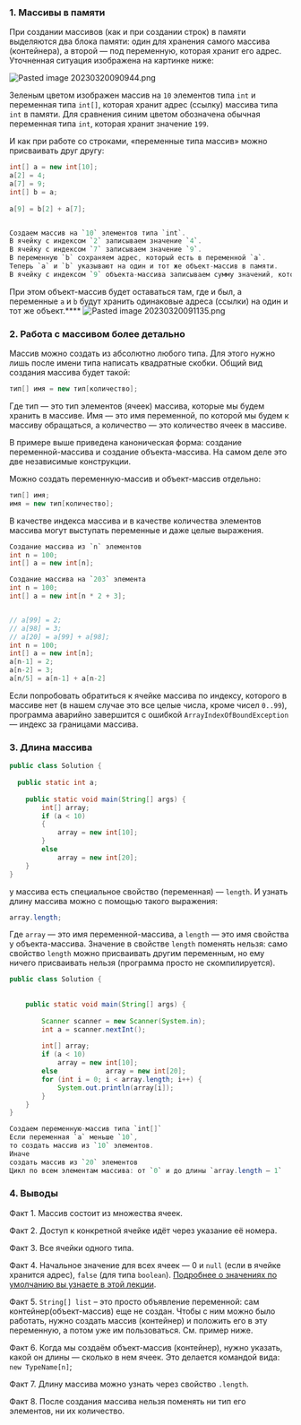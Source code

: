### 1. Массивы в памяти

При создании массивов (как и при создании строк) в памяти выделяются два блока памяти: один для хранения самого массива (контейнера), а второй — под переменную, которая хранит его адрес. Уточненная ситуация изображена на картинке ниже:

![Pasted image 20230320090944.png](..%2F..%2F..%2F..%2FAppData%2FLocal%2FTemp%2FPasted%20image%2020230320090944.png)

Зеленым цветом изображен массив на `10` элементов типа `int` и переменная типа `int[]`, которая хранит адрес (ссылку) массива типа `int` в памяти.
Для сравнения синим цветом обозначена обычная переменная типа `int`, которая хранит значение `199`.

И как при работе со строками, «переменные типа массив» можно присваивать друг другу:

```Java
int[] a = new int[10];  
a[2] = 4;  
a[7] = 9;  
int[] b = a;  
  
a[9] = b[2] + a[7];


Создаем массив на `10` элементов типа `int`.  
В ячейку с индексом `2` записываем значение `4`.  
В ячейку с индексом `7` записываем значение `9`.  
В переменную `b` сохраняем адрес, который есть в переменной `a`.  
Теперь `a` и `b` указывают на один и тот же объект-массив в памяти.  
В ячейку с индексом `9` объекта-массива записываем сумму значений, которые хранятся в ячейках `2` (хранится `4`) и `7` (хранится `9`).
```

При этом объект-массив будет оставаться там, где и был, а переменные `a` и `b` будут хранить одинаковые адреса (ссылки) на один и тот же объект.****
![Pasted image 20230320091135.png](..%2F..%2F..%2F..%2FAppData%2FLocal%2FTemp%2FPasted%20image%2020230320091135.png)

### 2. Работа с массивом более детально

Массив можно создать из абсолютно любого типа. Для этого нужно лишь после имени типа написать квадратные скобки. Общий вид создания массива будет такой:

```Java
тип[] имя = new тип[количество];
```

Где тип — это тип элементов (ячеек) массива, которые мы будем хранить в массиве. Имя — это имя переменной, по которой мы будем к массиву обращаться, а количество — это количество ячеек в массиве.

В примере выше приведена каноническая форма: создание переменной-массива и создание объекта-массива. На самом деле это две независимые конструкции.

Можно создать переменную-массив и объект-массив отдельно:

```Java
тип[] имя;
имя = new тип[количество];
```


В качестве индекса массива и в качестве количества элементов массива могут выступать переменные и даже целые выражения.

```Java
Создание массива из `n` элементов
int n = 100; 
int[] a = new int[n];

Создание массива на `203` элемента
int n = 100; 
int[] a = new int[n * 2 + 3];


// a[99] = 2; 
// a[98] = 3;
// a[20] = a[99] + a[98];
int n = 100;
int[] a = new int[n];
a[n-1] = 2; 
a[n-2] = 3; 
a[n/5] = a[n-1] + a[n-2]
```

Если попробовать обратиться к ячейке массива по индексу, которого в массиве нет (в нашем случае это все целые числа, кроме чисел `0..99`), программа аварийно завершится с ошибкой `ArrayIndexOfBoundException` — индекс за границами массива.


### 3. Длина массива


```Java
public class Solution {  
  
  public static int a;  
  
    public static void main(String[] args) {  
        int[] array;  
        if (a < 10)  
        {  
            array = new int[10];  
        }  
        else  
            array = new int[20];  
    }  
}
```

у массива есть специальное свойство (переменная) — `length`. И узнать длину массива можно с помощью такого выражения:

```java
array.length;
```

Где `array` — это имя переменной-массива, а `length` — это имя свойства у объекта-массива. Значение в свойстве `length` поменять нельзя: само свойство `length` можно присваивать другим переменным, но ему ничего присваивать нельзя (программа просто не скомпилируется).



```java
public class Solution {  
  
  
    public static void main(String[] args) {  
  
        Scanner scanner = new Scanner(System.in);  
        int a = scanner.nextInt();  
  
        int[] array;  
        if (a < 10)  
            array = new int[10];  
        else            array = new int[20];  
        for (int i = 0; i < array.length; i++) {  
            System.out.println(array[i]);  
        }  
    }  
}

Создаем переменную-массив типа `int[]`  
Если переменная `a` меньше `10`,  
то создать массив из `10` элементов.  
Иначе  
создать массив из `20` элементов  
Цикл по всем элементам массива: от `0` и до длины `array.length — 1`
```

### 4. Выводы

Факт 1. Массив состоит из множества ячеек.

Факт 2. Доступ к конкретной ячейке идёт через указание её номера.

Факт 3. Все ячейки одного типа.

Факт 4. Начальное значение для всех ячеек — 0 и `null` (если в ячейке хранится адрес), `false` (для типа `boolean`). [Подробнее о значениях по умолчанию вы узнаете в этой лекции](https://javarush.com/groups/posts/massivy-java).

Факт 5. `String[] list` – это просто объявление переменной: сам контейнер(объект-массив) еще не создан. Чтобы с ним можно было работать, нужно создать массив (контейнер) и положить его в эту переменную, а потом уже им пользоваться. См. пример ниже.

Факт 6. Когда мы создаём объект-массив (контейнер), нужно указать, какой он длины — сколько в нем ячеек. Это делается командой вида: `new TypeName[n]`;

Факт 7. Длину массива можно узнать через свойство `.length`.

Факт 8. После создания массива нельзя поменять ни тип его элементов, ни их количество.